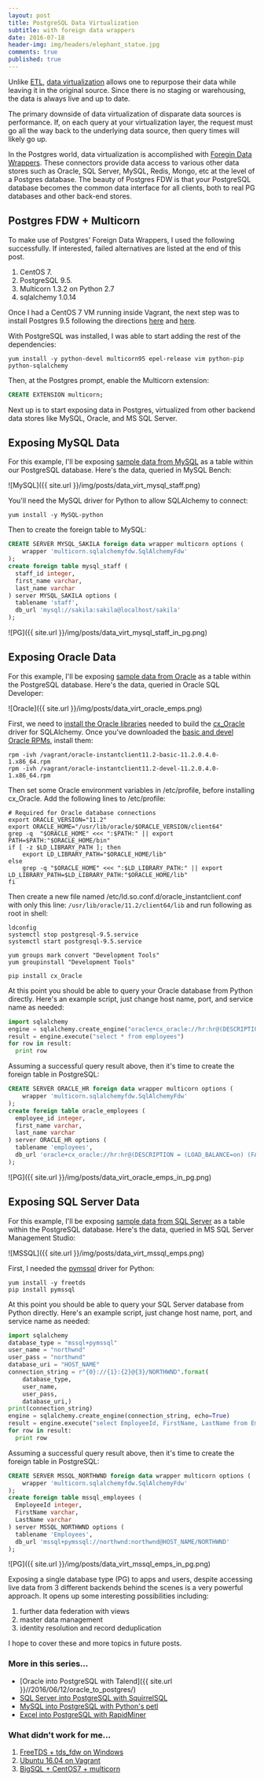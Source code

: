 ```yaml
---
layout: post
title: PostgreSQL Data Virtualization
subtitle: with foreign data wrappers
date: 2016-07-18
header-img: img/headers/elephant_statue.jpg
comments: true
published: true
---
```


Unlike [ETL](https://en.wikipedia.org/wiki/Extract,_transform,_load), [data virtualization](https://en.wikipedia.org/wiki/Data_virtualization) allows one to repurpose their data while leaving it in the original source.  Since there is no staging or warehousing, the data is always live and up to date.  

The primary downside of data virtualization of disparate data sources is performance.  If, on each query at your virtualization layer, the request must go all the way back to the underlying data source, then query times will likely go up. 

In the Postgres world, data virtualization is accomplished with [Foregin Data Wrappers](https://wiki.postgresql.org/wiki/Foreign_data_wrappers).  These connectors provide data access to various other data stores such as Oracle, SQL Server, MySQL, Redis, Mongo, etc at the level of a Postgres database.  The beauty of Postgres FDW is that your PostgreSQL database becomes the common data interface for all clients, both to real PG databases and other back-end stores.

## Postgres FDW + Multicorn

To make use of Postgres' Foreign Data Wrappers, I used the following successfully. If interested, failed alternatives are listed at the end of this post.

1. CentOS 7. 
2. PostgreSQL 9.5. 
3. Multicorn 1.3.2 on Python 2.7 
4. sqlalchemy 1.0.14

Once I had a CentOS 7 VM running inside Vagrant, the next step was to install Postgres 9.5 following the directions [here](https://wiki.postgresql.org/wiki/YUM_Installation) and [here](http://stackoverflow.com/questions/35492893/unable-to-start-postgresql-9-5-on-centos-7).

With PostgreSQL was installed, I was able to start adding the rest of the dependencies:

    yum install -y python-devel multicorn95 epel-release vim python-pip python-sqlalchemy 

Then, at the Postgres prompt, enable the Multicorn extension:

```sql 
CREATE EXTENSION multicorn;
```

Next up is to start exposing data in Postgres, virtualized from other backend data stores like MySQL, Oracle, and MS SQL Server.

## Exposing MySQL Data

For this example, I'll be exposing [sample data from MySQL](https://dev.mysql.com/doc/sakila/en/) as a table within our PostgreSQL database.  Here's the data, queried in MySQL Bench:

![MySQL]({{ site.url }}/img/posts/data_virt_mysql_staff.png)

You'll need the MySQL driver for Python to allow SQLAlchemy to connect:

    yum install -y MySQL-python

Then to create the foreign table to MySQL:

```sql
CREATE SERVER MYSQL_SAKILA foreign data wrapper multicorn options (
    wrapper 'multicorn.sqlalchemyfdw.SqlAlchemyFdw'
); 
create foreign table mysql_staff (
  staff_id integer,
  first_name varchar,
  last_name varchar
) server MYSQL_SAKILA options (
  tablename 'staff',
  db_url 'mysql://sakila:sakila@localhost/sakila'
);
```

![PG]({{ site.url }}/img/posts/data_virt_mysql_staff_in_pg.png)

## Exposing Oracle Data

For this example, I'll be exposing [sample data from Oracle](https://docs.oracle.com/database/121/COMSC/installation.htm#COMSC001) as a table within the PostgreSQL database.  Here's the data, queried in Oracle SQL Developer:

![Oracle]({{ site.url }}/img/posts/data_virt_oracle_emps.png)

First, we need to [install the Oracle libraries](https://gist.github.com/hangtwenty/5547377) needed to build the [cx_Oracle](http://cx-oracle.sourceforge.net/) driver for SQLAlchemy.  Once you've downloaded the [basic and devel Oracle RPMs](http://www.oracle.com/technetwork/topics/linuxx86-64soft-092277.html), install them:

    rpm -ivh /vagrant/oracle-instantclient11.2-basic-11.2.0.4.0-1.x86_64.rpm
    rpm -ivh /vagrant/oracle-instantclient11.2-devel-11.2.0.4.0-1.x86_64.rpm

Then set some Oracle environment variables in /etc/profile, before installing cx_Oracle.  Add the following lines to /etc/profile:

```
# Required for Oracle database connections
export ORACLE_VERSION="11.2"
export ORACLE_HOME="/usr/lib/oracle/$ORACLE_VERSION/client64"
grep -q  "$ORACLE_HOME" <<< ":$PATH:" || export PATH=$PATH:"$ORACLE_HOME/bin"
if [ -z $LD_LIBRARY_PATH ]; then
    export LD_LIBRARY_PATH="$ORACLE_HOME/lib"
else
    grep -q "$ORACLE_HOME" <<< ":$LD_LIBRARY_PATH:" || export LD_LIBRARY_PATH=$LD_LIBRARY_PATH:"$ORACLE_HOME/lib"
fi
```

Then create a new file named /etc/ld.so.conf.d/oracle_instantclient.conf with only this line: ```/usr/lib/oracle/11.2/client64/lib``` and run following as root in shell:

```
ldconfig
systemctl stop postgresql-9.5.service
systemctl start postgresql-9.5.service

yum groups mark convert "Development Tools"
yum groupinstall "Development Tools"

pip install cx_Oracle
```

At this point you should be able to query your Oracle database from Python directly.  Here's an example script, just change host name, port, and service name as needed:

```python
import sqlalchemy
engine = sqlalchemy.create_engine("oracle+cx_oracle://hr:hr@(DESCRIPTION = (LOAD_BALANCE=on) (FAILOVER=ON) (ADDRESS = (PROTOCOL = TCP)(HOST = YOUR_HOST_NAME_HERE)(PORT = 1521)) (CONNECT_DATA = (SERVER = DEDICATED) (SERVICE_NAME = XE)))")                                          
result = engine.execute("select * from employees")
for row in result:
  print row
```

Assuming a successful query result above, then it's time to create the foreign table in PostgreSQL:

```sql
CREATE SERVER ORACLE_HR foreign data wrapper multicorn options (
    wrapper 'multicorn.sqlalchemyfdw.SqlAlchemyFdw'
); 
create foreign table oracle_employees (
  employee_id integer,
  first_name varchar,
  last_name varchar
) server ORACLE_HR options (
  tablename 'employees',
  db_url 'oracle+cx_oracle://hr:hr@(DESCRIPTION = (LOAD_BALANCE=on) (FAILOVER=ON) (ADDRESS = (PROTOCOL = TCP)(HOST = YOUR_HOST_NAME_HERE)(PORT = 1521)) (CONNECT_DATA = (SERVER = DEDICATED) (SERVICE_NAME = XE)))'
);
```

![PG]({{ site.url }}/img/posts/data_virt_oracle_emps_in_pg.png)

## Exposing SQL Server Data

For this example, I'll be exposing [sample data from SQL Server](https://northwinddatabase.codeplex.com/) as a table within the PostgreSQL database.  Here's the data, queried in MS SQL Server Management Studio:

![MSSQL]({{ site.url }}/img/posts/data_virt_mssql_emps.png)

First, I needed the [pymssql](http://pymssql.org/en/stable/intro.html) driver for Python:

```
yum install -y freetds 
pip install pymssql
```

At this point you should be able to query your SQL Server database from Python directly.  Here's an example script, just change host name, port, and service name as needed:

```python
import sqlalchemy
database_type = "mssql+pymssql"
user_name = "northwnd"
user_pass = "northwnd"
database_uri = "HOST_NAME"
connection_string = r"{0}://{1}:{2}@{3}/NORTHWND".format(
    database_type,
    user_name,
    user_pass,
    database_uri,)
print(connection_string)
engine = sqlalchemy.create_engine(connection_string, echo=True)
result = engine.execute("select EmployeeId, FirstName, LastName from Employees")
for row in result:
  print row
```

Assuming a successful query result above, then it's time to create the foreign table in PostgreSQL:

```sql
CREATE SERVER MSSQL_NORTHWND foreign data wrapper multicorn options (
    wrapper 'multicorn.sqlalchemyfdw.SqlAlchemyFdw'
); 
create foreign table mssql_employees (
  EmployeeId integer,
  FirstName varchar,
  LastName varchar
) server MSSQL_NORTHWND options (
  tablename 'Employees',
  db_url 'mssql+pymssql://northwnd:northwnd@HOST_NAME/NORTHWND'
);
```

![PG]({{ site.url }}/img/posts/data_virt_mssql_emps_in_pg.png)

Exposing a single database type (PG) to apps and users, despite accessing live data from 3 different backends behind the scenes is a very powerful approach.  It opens up some interesting possibilities including:

1. further data federation with views
2. master data management
3. identity resolution and record deduplication

I hope to cover these and more topics in future posts.

### More in this series...
* [Oracle into PostgreSQL with Talend]({{ site.url }}//2016/06/12/oracle_to_postgres/)
* [SQL Server into PostgreSQL with SquirrelSQL]({{site.url}}/2016/06/16/sqlserver_to_postgres/)
* [MySQL into PostgreSQL with Python's petl]({{site.url}}/2016/06/21/mysql_to_postgres/)
* [Excel into PostgreSQL with RapidMiner]({{site.url}}/2016/06/29/excel_to_postgres/)

### What didn't work for me...
1. [FreeTDS + tds_fdw on Windows](https://github.com/tds-fdw/tds_fdw/issues/53)
2. [Ubuntu 16.04 on Vagrant](https://github.com/mitchellh/vagrant/issues/7155)
3. [BigSQL + CentOS7 + multicorn](https://www.bigsql.org/components.jsp)